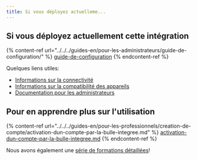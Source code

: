 ```yaml
---
title: Si vous déployez actuelleme...
---
```


## Si vous déployez actuellement cette intégration

{% content-ref url="../../../guides-en/pour-les-administrateurs/guide-de-configuration/" %}
[guide-de-configuration](../../../guides-en/pour-les-administrateurs/guide-de-configuration/)
{% endcontent-ref %}

Quelques liens utiles:

* [Informations sur la connectivité](https://support.braver.net/details-techniques/connectivite)
* [Informations sur la compatibilité des appareils](https://support.braver.net/details-techniques/compatibilite)
* [Documentation pour les administrateurs](https://app.gitbook.com/s/C7asQvRtcnnGS2hUcyO0/pour-les-administrateurs/pour-debuter)

## Pour en apprendre plus sur l'utilisation

{% content-ref url="../../../guides-en/pour-les-professionnels/creation-de-compte/activation-dun-compte-par-la-bulle-integree.md" %}
[activation-dun-compte-par-la-bulle-integree.md](../../../guides-en/pour-les-professionnels/creation-de-compte/activation-dun-compte-par-la-bulle-integree.md)
{% endcontent-ref %}

Nous avons également une [série de formations détaillées](https://app.gitbook.com/s/mZQ8lm0cUSwr36vZBzik/pour-les-professionnels/readme)!
